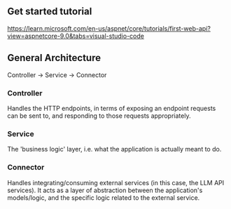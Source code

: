 ## Get started tutorial

https://learn.microsoft.com/en-us/aspnet/core/tutorials/first-web-api?view=aspnetcore-9.0&tabs=visual-studio-code

## General Architecture

Controller → Service → Connector

### Controller

Handles the HTTP endpoints, in terms of exposing an endpoint requests can be sent to, and responding to those requests appropriately.

### Service

The 'business logic' layer, i.e. what the application is actually meant to do.

### Connector

Handles integrating/consuming external services (in this case, the LLM API services).
It acts as a layer of abstraction between the application's models/logic, and the specific logic related to the external service.
